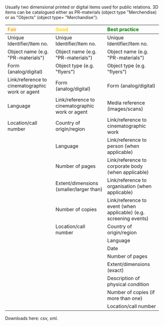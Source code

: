
Usually two dimensional printed or digital items used for public relations. 3D items can be catalogued either as PR-materials (object type "Merchendise) or as "Objects"  (object type= "Merchandise").

| <span style="color:orange"><b>Fair</b></span>                                            | <span style="color:gold"><b>Good</b></span>                                              | <span style="color:green"><b> Best practice</b></span>                                                          |
|:------------------------------------------------|:-------------------------------------------------|:-----------------------------------------------------------------------|
| Unique Identifier/Item no.                                                                                                                                                                                                             | Unique Identifier/Item no.                      | Unique Identifier/Item no.                                        |
| Object name (e.g. "PR-materials")                                                                                                                                                                                                      | Object name (e.g. "PR-materials")               | Object name (e.g. "PR-materials")                                 |
| Form (analog/digital)                                                                                                                                                                                                                  | Object type (e.g. "flyers")                     | Object type (e.g. "flyers")                                       |
| Link/reference to cinematographic work or agent                                                                                                                                                                                        | Form (analog/digital)                           | Form (analog/digital)                                             |
| Language                                                                                                                                                                                                                               | Link/reference to cinematographic work or agent | Media reference (images/scans)                                    |
| Location/call number                                                                                                                                                                                                                   | Country of origin/region                        | Link/reference to cinematographic work                            |
|                                                                                                                                                                                                                                        | Language                                        | Link/reference to person (when applicable)                        |
|                                                                                                                                                                                                                                        | Number of pages                                 | Link/reference to corporate body (when applicable)                |
|                                                                                                                                                                                                                                        | Extent/dimensions (smaller/larger than)         | Link/reference to organisation (when applicable)                  |
|                                                                                                                                                                                                                                        | Number of copies                                | Link/reference to event (when applicable) (e.g. screening events) |
|                                                                                                                                                                                                                                        | Location/call number                            | Country of origin/region                                          |
|                                                                                                                                                                                                                                        |                                                 | Language                                                          |
|                                                                                                                                                                                                                                        |                                                 | Date                                                              |
|                                                                                                                                                                                                                                        |                                                 | Number of pages                                                   |
|                                                                                                                                                                                                                                        |                                                 | Extent/dimensions (exact)                                         |
|                                                                                                                                                                                                                                        |                                                 | Description of physical condition                                 |
|                                                                                                                                                                                                                                        |                                                 | Number of copies (if more than one)                               |
|                                                                                                                                                                                                                                        |                                                 | Location/call number                                              |


Downloads here: csv, xml.
